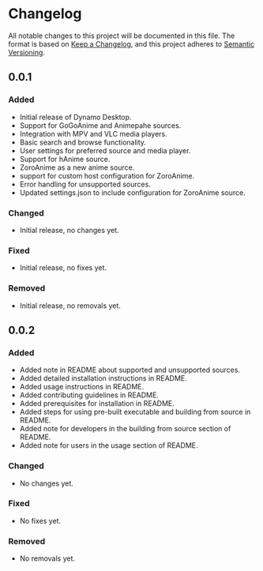 # Changelog
All notable changes to this project will be documented in this file.
The format is based on [Keep a Changelog](https://keepachangelog.com/en/1.0.0/), and this project adheres to [Semantic Versioning](https://semver.org/spec/v2.0.0.html).

## 0.0.1

### Added
- Initial release of Dynamo Desktop.
- Support for GoGoAnime and Animepahe sources.
- Integration with MPV and VLC media players.
- Basic search and browse functionality.
- User settings for preferred source and media player.
- Support for hAnime source.
- ZoroAnime as a new anime source.
- support for custom host configuration for ZoroAnime.
- Error handling for unsupported sources.
- Updated settings.json to include configuration for ZoroAnime source.

### Changed
- Initial release, no changes yet.

### Fixed
- Initial release, no fixes yet.

### Removed
- Initial release, no removals yet.

## 0.0.2

### Added
- Added note in README about supported and unsupported sources.
- Added detailed installation instructions in README.
- Added usage instructions in README.
- Added contributing guidelines in README.
- Added prerequisites for installation in README.
- Added steps for using pre-built executable and building from source in README.
- Added note for developers in the building from source section of README.
- Added note for users in the usage section of README.

### Changed
- No changes yet.

### Fixed
- No fixes yet.

### Removed
- No removals yet.
